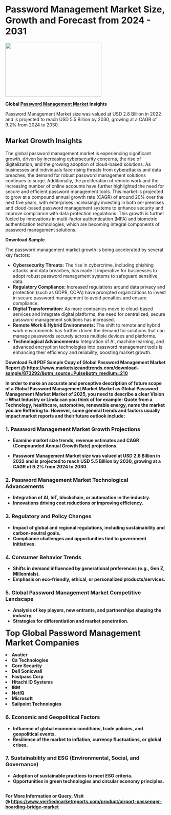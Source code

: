 <H1>Password Management Market Size, Growth and Forecast from 2024 - 2031</H1><img class="aligncenter size-medium wp-image-584254" src="https://thirdeyenews.in/wp-content/uploads/2024/09/Global-Market-Research-300x168.jpeg" alt="" width="300" height="168" /><p><strong>Global&nbsp;<a href="https://www.marketsizeandtrends.com/download-sample/873292/&amp;utm_source=Pulse&amp;utm_medium=210">Password Management Market</a> Insights</strong></p><p>Password Management Market size was valued at USD 2.8 Billion in 2022 and is projected to reach USD 5.5 Billion by 2030, growing at a CAGR of 9.2% from 2024 to 2030.</p><p><h2>Market Growth Insights</h2> <p>The global password management market is experiencing significant growth, driven by increasing cybersecurity concerns, the rise of digitalization, and the growing adoption of cloud-based solutions. As businesses and individuals face rising threats from cyberattacks and data breaches, the demand for robust password management solutions continues to surge. Additionally, the proliferation of remote work and the increasing number of online accounts have further highlighted the need for secure and efficient password management tools. This market is projected to grow at a compound annual growth rate (CAGR) of around 20% over the next five years, with enterprises increasingly investing in both on-premises and cloud-based password management systems to enhance security and improve compliance with data protection regulations. This growth is further fueled by innovations in multi-factor authentication (MFA) and biometric authentication technologies, which are becoming integral components of password management solutions.</p> <p><strong>Download Sample</strong></p> <p>The password management market growth is being accelerated by several key factors: <ul> <li><strong>Cybersecurity Threats:</strong> The rise in cybercrime, including phishing attacks and data breaches, has made it imperative for businesses to adopt robust password management systems to safeguard sensitive data.</li> <li><strong>Regulatory Compliance:</strong> Increased regulations around data privacy and protection (such as GDPR, CCPA) have prompted organizations to invest in secure password management to avoid penalties and ensure compliance.</li> <li><strong>Digital Transformation:</strong> As more companies move to cloud-based services and integrate digital platforms, the need for centralized, secure password management solutions has increased.</li> <li><strong>Remote Work & Hybrid Environments:</strong> The shift to remote and hybrid work environments has further driven the demand for solutions that can manage passwords securely across multiple devices and platforms.</li> <li><strong>Technological Advancements:</strong> Integration of AI, machine learning, and advanced encryption technologies into password management tools is enhancing their efficiency and reliability, boosting market growth.</li> </ul> </p> <p><strong></p><p><span class=""><strong>Download Full PDF Sample Copy of Global Password Management Market Report</strong> @ <a href="https://www.marketsizeandtrends.com/download-sample/873292/&amp;utm_source=Pulse&amp;utm_medium=210" target="_blank">https://www.marketsizeandtrends.com/download-sample/873292/&amp;utm_source=Pulse&amp;utm_medium=210</a></span></p><p>In order to make an accurate and perceptive description of future scope of a Global&nbsp;Password Management Market Market as Global&nbsp;Password Management Market Market of 2025, you need to describe a clear Vision &ndash; What Industry or Linda can you think of for example: Quote from a Technology, healthcare, automotive, renewable energy, name the market you are Reffering to. However, some general trends and factors usually impact market reports and their future outlook include:</p><h3>1.&nbsp;<strong>Password Management Market Growth Projections</strong></h3><ul><li>Examine market size trends, revenue estimates and CAGR (Compounded Annual Growth Rate) projections.</li><li><p>Password Management Market size was valued at USD 2.8 Billion in 2022 and is projected to reach USD 5.5 Billion by 2030, growing at a CAGR of 9.2% from 2024 to 2030.</p></li></ul><h3>2.&nbsp;<strong>Password Management Market Technological Advancements</strong></h3><ul><li>Integration of AI, IoT, blockchain, or automation in the industry.</li><li>Innovations driving cost reductions or improving efficiency.</li></ul><h3>3.&nbsp;<strong>Regulatory and Policy Changes</strong></h3><ul><li>Impact of global and regional regulations, including sustainability and carbon-neutral goals.</li><li>Compliance challenges and opportunities tied to government initiatives.</li></ul><h3>4.&nbsp;<strong>Consumer Behavior Trends</strong></h3><ul><li>Shifts in demand influenced by generational preferences (e.g., Gen Z, Millennials).</li><li>Emphasis on eco-friendly, ethical, or personalized products/services.</li></ul><h3>5.&nbsp;<strong>Global Password Management Market Competitive Landscape</strong></h3><ul><li>Analysis of key players, new entrants, and partnerships shaping the industry.</li><li>Strategies for differentiation and market penetration.</li></ul><p data-pm-slice="1 1 []"><span style="color: inherit; font-family: inherit; font-size: 25px;">Top Global Password Management Market Companies</span></p><div class="" data-test-id=""><p><li>Avatier</li><li> Ca Technologies</li><li> Core Security</li><li> Dell Sonicwall</li><li> Fastpass Corp</li><li> Hitachi ID Systems</li><li> IBM</li><li> NetIQ</li><li> Microsoft</li><li> Sailpoint Technologies</li></p></div><h3>6.&nbsp;<strong>Economic and Geopolitical Factors</strong></h3><ul><li>Influence of global economic conditions, trade policies, and geopolitical events.</li><li>Resilience of the market to inflation, currency fluctuations, or global crises.</li></ul><h3>7.&nbsp;<strong>Sustainability and ESG (Environmental, Social, and Governance)</strong></h3><ul><li>Adoption of sustainable practices to meet ESG criteria.</li><li>Opportunities in green technologies and circular economy principles.</li></ul><h2><strong style="font-size: 14px;">For More Information or Query, Visit @&nbsp;</strong><a style="background-color: #ffffff; font-size: 14px;" href="https://www.marketsizeandtrends.com/report/password-management-market/" target="_blank">https://www.verifiedmarketreports.com/product/airport-passenger-boarding-bridge-market</a></h2>
